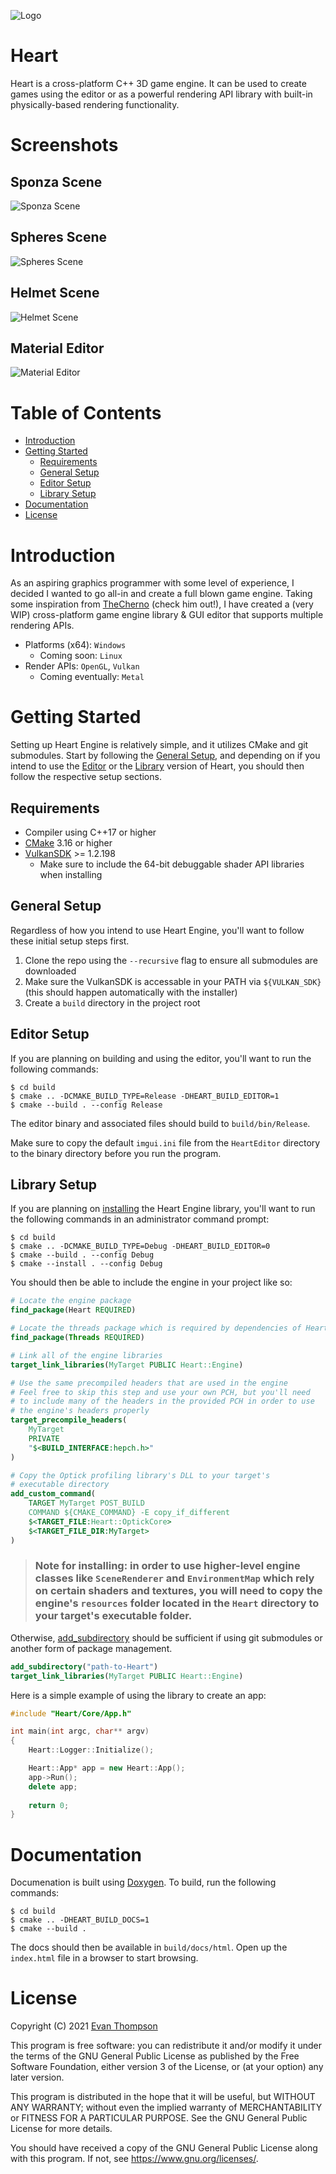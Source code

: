![Logo](https://raw.githubusercontent.com/TheApplePieGod/Heart/9fe3deb4328aec3de7c1d669e7117341dfab88f3/images/logo.png)

# Heart

Heart is a cross-platform C++ 3D game engine. It can be used to create games using the editor or as a powerful rendering API library with built-in physically-based rendering functionality.

<!--
@cond TURN_OFF_DOXYGEN
-->
# Screenshots

## Sponza Scene
![Sponza Scene](https://raw.githubusercontent.com/TheApplePieGod/Heart/9fe3deb4328aec3de7c1d669e7117341dfab88f3/images/screenshot1.png)

## Spheres Scene
![Spheres Scene](https://raw.githubusercontent.com/TheApplePieGod/Heart/9fe3deb4328aec3de7c1d669e7117341dfab88f3/images/screenshot2.png)

## Helmet Scene
![Helmet Scene](https://raw.githubusercontent.com/TheApplePieGod/Heart/9fe3deb4328aec3de7c1d669e7117341dfab88f3/images/screenshot3.png)

## Material Editor
![Material Editor](https://raw.githubusercontent.com/TheApplePieGod/Heart/9fe3deb4328aec3de7c1d669e7117341dfab88f3/images/screenshot4.png)

# Table of Contents

- [Introduction](#Introduction)
- [Getting Started](#Getting-Started)
    - [Requirements](#Requirements)
    - [General Setup](#General-Setup)
    - [Editor Setup](#Editor-Setup)
    - [Library Setup](#Library-Setup)
- [Documentation](#Documentation)
- [License](#License)
<!--
@endcond TURN_OFF_DOXYGEN
-->

# Introduction

As an aspiring graphics programmer with some level of experience, I decided I wanted to go all-in and create a full blown game engine. Taking some inspiration from [TheCherno](https://www.youtube.com/user/TheChernoProject) (check him out!), I have created a (very WIP) cross-platform game engine library & GUI editor that supports multiple rendering APIs.

- Platforms (x64): `Windows`
    - Coming soon: `Linux`
- Render APIs: `OpenGL`, `Vulkan`
    - Coming eventually: `Metal`

# Getting Started

Setting up Heart Engine is relatively simple, and it utilizes CMake and git submodules. Start by following the [General Setup](#General-Setup), and depending on if you intend to use the [Editor](#Editor-Setup) or the [Library](#Library-Setup) version of Heart, you should then follow the respective setup sections.

## Requirements

- Compiler using C++17 or higher
- [CMake](https://cmake.org/download/) 3.16 or higher
- [VulkanSDK](https://vulkan.lunarg.com/) >= 1.2.198
    - Make sure to include the 64-bit debuggable shader API libraries when installing

## General Setup

Regardless of how you intend to use Heart Engine, you'll want to follow these initial setup steps first.

1. Clone the repo using the `--recursive` flag to ensure all submodules are downloaded
2. Make sure the VulkanSDK is accessable in your PATH via `${VULKAN_SDK}` (this should happen automatically with the installer)
3. Create a `build` directory in the project root

## Editor Setup

If you are planning on building and using the editor, you'll want to run the following commands:
```
$ cd build
$ cmake .. -DCMAKE_BUILD_TYPE=Release -DHEART_BUILD_EDITOR=1
$ cmake --build . --config Release
```

The editor binary and associated files should build to `build/bin/Release`.

Make sure to copy the default `imgui.ini` file from the `HeartEditor` directory to the binary directory before you run the program.

## Library Setup

If you are planning on [installing](https://cmake.org/cmake/help/latest/command/install.html) the Heart Engine library, you'll want to run the following commands in an administrator command prompt:
```
$ cd build
$ cmake .. -DCMAKE_BUILD_TYPE=Debug -DHEART_BUILD_EDITOR=0
$ cmake --build . --config Debug
$ cmake --install . --config Debug
```

You should then be able to include the engine in your project like so:
```cmake
# Locate the engine package
find_package(Heart REQUIRED)

# Locate the threads package which is required by dependencies of Heart
find_package(Threads REQUIRED)

# Link all of the engine libraries
target_link_libraries(MyTarget PUBLIC Heart::Engine)

# Use the same precompiled headers that are used in the engine
# Feel free to skip this step and use your own PCH, but you'll need
# to include many of the headers in the provided PCH in order to use
# the engine's headers properly
target_precompile_headers(
    MyTarget
    PRIVATE
    "$<BUILD_INTERFACE:hepch.h>"
)

# Copy the Optick profiling library's DLL to your target's
# executable directory
add_custom_command(
    TARGET MyTarget POST_BUILD 
    COMMAND ${CMAKE_COMMAND} -E copy_if_different
    $<TARGET_FILE:Heart::OptickCore>              
    $<TARGET_FILE_DIR:MyTarget>
)
```

> ### Note for installing: in order to use higher-level engine classes like `SceneRenderer` and `EnvironmentMap` which rely on certain shaders and textures, you will need to copy the engine's `resources` folder located in the `Heart` directory to your target's executable folder. 

Otherwise, [add_subdirectory](https://cmake.org/cmake/help/latest/command/add_subdirectory.html) should be sufficient if using git submodules or another form of package management.
```cmake
add_subdirectory("path-to-Heart")
target_link_libraries(MyTarget PUBLIC Heart::Engine)
```

Here is a simple example of using the library to create an app:
```cpp
#include "Heart/Core/App.h"

int main(int argc, char** argv)
{
    Heart::Logger::Initialize();

    Heart::App* app = new Heart::App();
    app->Run();
    delete app;
    
    return 0;
}
```

# Documentation

Documenation is built using [Doxygen](https://www.doxygen.nl/). To build, run the following commands:
```
$ cd build
$ cmake .. -DHEART_BUILD_DOCS=1
$ cmake --build .
```

The docs should then be available in `build/docs/html`. Open up the `index.html` file in a browser to start browsing.

# License

Copyright (C) 2021 [Evan Thompson](https://evanthompson.site/)

This program is free software: you can redistribute it and/or modify
it under the terms of the GNU General Public License as published by
the Free Software Foundation, either version 3 of the License, or
(at your option) any later version.

This program is distributed in the hope that it will be useful,
but WITHOUT ANY WARRANTY; without even the implied warranty of
MERCHANTABILITY or FITNESS FOR A PARTICULAR PURPOSE.  See the
GNU General Public License for more details.

You should have received a copy of the GNU General Public License
along with this program.  If not, see <https://www.gnu.org/licenses/>.